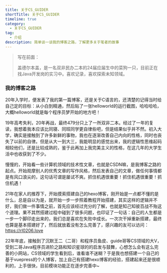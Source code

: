 ```yaml
---
title: 关于CS_GUIDER
shortTitle: 关于CS_GUIDER
timeline: true
category:
  - 关于CS_GUIDER
tag:
  - 介绍
description: 简单谈一谈我的博客之路，了解更多关于笔者的故事
---
```


> 写在前面：
>
> 盖德尔本盖，是一名双非民办二本的24届应届生中的菜狗一只，目前正在找Java开发岗的实习中。喜欢记录，喜欢探索未知领域。

### 我的博客之路

20年入学时，便发表了我的第一篇博客，还是关于C语言的，还清楚的记得当时给自己定的目标：从小白到精通，然后贴了一张helloworld的运行截图，哈哈哈哈，大概helloworld就是每个程序员梦开始的地方吧！

19年高考失利，20年再战，最终479分只上了一所双非二本。经过了一年的复读，我想着我本应该比同寝、同班同学更自律些吧，但是结果似乎并不然。初入大学，确实是接触到了许多新鲜的事物，我也在逐渐改善自己内向的性格，同时也丧失了以前的自律。但是从大一到大三，我能明显的感觉出来，我的逻辑性思维起码相较他们，还是比较成熟的，鉴于此再加上我完美主义的性格，在这几年的大学生活中也收获到了不少。

慢慢的，开始看一些计算机领域的技术性文章，也就是CSDN嘛，是我博客之路的起点。开始观摩别人的优秀文章的写作风格，然后发表自己的文章，做任何事情都是有风口浪尖的，这句话可谓是屡试不爽。抓住机遇很重要！抓住机遇很重要！抓住机遇！

21年在家人的推荐下，开始摸索搭建自己的hexo博客，刚开始是一点都不懂的是什么，总是自以为是，就开始一步一步照着教程开始搭建，其实这样的逻辑并不好，我们做一件事情之前，首先应该经过充分的了解，也就是知己知彼百战不殆这个道理。果不其然搭建过程中碰到了很多问题，也印证了一句话：自己的人生都是一步一个脚印走出来的，我们总是喜欢在失败中成长。一次次干掉重新搭建，最终也算是基本搭建好了，然后就放着没有怎么完善了，感兴趣的友可以访问：https://rl0206.love

22年年底，接触到了沉默王二（二哥）和程序员鱼皮、guide哥等CS领域的大V，受到二哥Java程序员进阶之路和知识星球的的启发与鼓舞，心想怎么会有这么完善的小网站，CS领域的学生看到后，谁看谁不迷糊？于是我也想搭建一个自己的基于vuepress的个人博客，加上自己有搭建hexo博客的经验，搭建起来还是很顺利的，上手很快，目前模块功能正在逐步完善中~